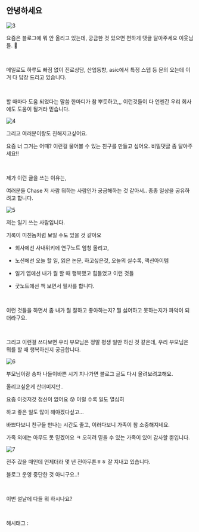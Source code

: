 ## 안녕하세요

![3](./asset/3.png)

요즘은 블로그에 뭐 안 올리고 있는데, 궁금한 것 있으면 편하게 댓글 달아주세요 이웃님들. 🫡

​

메일로도 하루도 빠짐 없이 진로상담, 산업동향, asic에서 특정 스텝 등 문의 오는데 이거 다 답장 드리고 있습니다.

​

할 때마다 도움 되었다는 말씀 한마디가 참 뿌듯하고,,, 이런것들이 다 언젠간 우리 회사에도 도움이 될거라 믿습니다.

![4](./asset/4.png)

그리고 여러분이랑도 친해지고싶어요.

요즘 너 그거는 어때? 이런걸 물어볼 수 있는 친구를 만들고 싶어요. 비밀댓글 좀 달아주세요!!

​

제가 이런 글을 쓰는 이유는,

여러분들 Chase 저 사람 뭐하는 사람인가 궁금해하는 것 같아서.. 종종 일상을 공유하려고 합니다.

![5](./asset/5.png)

저는 일기 쓰는 사람입니다.

기록이 미친놈처럼 보일 수도 있을 것 같아요

- 회사에선 사내위키에 연구노트 엄청 올리고,

- 노션에선 오늘 할 일, 읽은 논문, 하고싶은것, 오늘의 실수록, 액션아이템

- 일기 앱에선 내가 뭘 할 때 행복했고 힘들었고 이런 것들

- 굿노트에선 책 보면서 필사를 합니다.

​

이런 것들을 하면서 좀 내가 뭘 잘하고 좋아하는지? 뭘 싫어하고 못하는지가 파악이 되더라구요.

​

그리고 이런걸 쓰다보면 우리 부모님은 정말 평생 일만 하신 것 같은데, 우리 부모님은 뭐를 할 때 행복하신지 궁금합니다.

![6](./asset/6.png)

부모님이랑 송파 나들이바쁜 시기 지나가면 블로그 글도 다시 올려보려고해요.

올리고싶운게 산더미지만..

요즘 이것저것 정신이 없어요 😰 이럴 수록 일도 열심히

하고 좋은 일도 많이 해야겠다싶고…

바쁘다보니 친구들 만나는 시간도 줄고, 이러다보니 가족이 참 소중해지네요.

가족 외에는 아무도 못 믿겠어요 ㅋ 오히려 믿을 수 있는 가족이 있어 감사할 뿐입니다.

![7](./asset/7.png)

전주 갔을 때인데 언제더라 몇 년 전아무튼ㅎㅎ 잘 지내고 있습니다.

블로그 운영 중단한 것 아니구요..!

​

이번 설날에 다들 뭐 하시나요?

​

 해시태그 : 